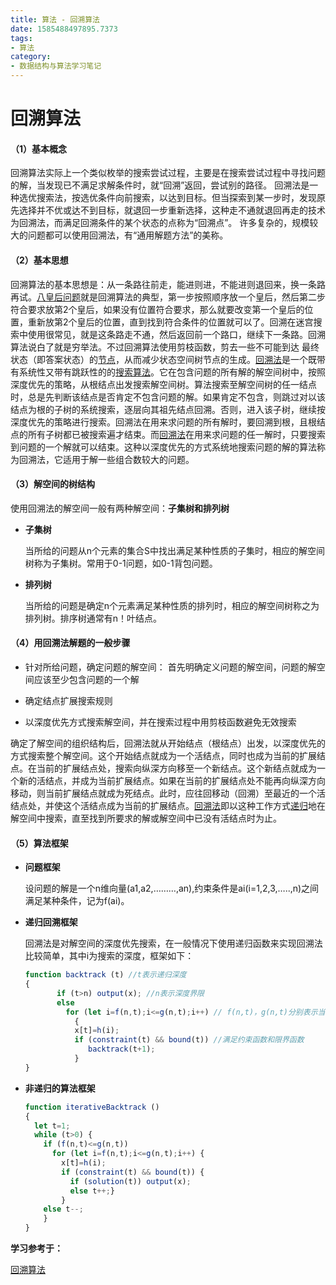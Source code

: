 ```yaml
---
title: 算法 - 回溯算法
date: 1585488497895.7373
tags:
- 算法
category:
- 数据结构与算法学习笔记
---
```

# 回溯算法

#### （1）基本概念

回溯算法实际上一个类似枚举的搜索尝试过程，主要是在搜索尝试过程中寻找问题的解，当发现已不满足求解条件时，就“回溯”返回，尝试别的路径。
回溯法是一种选优搜索法，按选优条件向前搜索，以达到目标。但当探索到某一步时，发现原先选择并不优或达不到目标，就退回一步重新选择，这种走不通就退回再走的技术为回溯法，而满足回溯条件的某个状态的点称为“回溯点”。
许多复杂的，规模较大的问题都可以使用回溯法，有“通用解题方法”的美称。

#### （2）基本思想

回溯算法的基本思想是：从一条路往前走，能进则进，不能进则退回来，换一条路再试。[八皇后问题](https://baike.baidu.com/item/八皇后问题)就是回溯算法的典型，第一步按照顺序放一个皇后，然后第二步符合要求放第2个皇后，如果没有位置符合要求，那么就要改变第一个皇后的位置，重新放第2个皇后的位置，直到找到符合条件的位置就可以了。回溯在迷宫搜索中使用很常见，就是这条路走不通，然后返回前一个路口，继续下一条路。回溯算法说白了就是穷举法。不过回溯算法使用剪枝函数，剪去一些不可能到达 最终状态（即答案状态）的[节点](https://baike.baidu.com/item/节点)，从而减少状态空间树节点的生成。[回溯法](https://baike.baidu.com/item/回溯法)是一个既带有系统性又带有跳跃性的的[搜索算法](https://baike.baidu.com/item/搜索算法)。它在包含问题的所有解的解空间树中，按照深度优先的策略，从根结点出发搜索解空间树。算法搜索至解空间树的任一结点时，总是先判断该结点是否肯定不包含问题的解。如果肯定不包含，则跳过对以该结点为根的子树的系统搜索，逐层向其祖先结点回溯。否则，进入该子树，继续按深度优先的策略进行搜索。回溯法在用来求问题的所有解时，要回溯到根，且根结点的所有子树都已被搜索遍才结束。而[回溯法](https://baike.baidu.com/item/回溯法)在用来求问题的任一解时，只要搜索到问题的一个解就可以结束。这种以深度优先的方式系统地搜索问题的解的算法称为回溯法，它适用于解一些组合数较大的问题。

#### （3）解空间的树结构

使用回溯法的解空间一般有两种解空间：**子集树和排列树**

- **子集树**

  当所给的问题从n个元素的集合S中找出满足某种性质的子集时，相应的解空间树称为子集树。常用于0-1问题，如0-1背包问题。

- **排列树**

  当所给的问题是确定n个元素满足某种性质的排列时，相应的解空间树称之为排列树。排序树通常有n！叶结点。

#### （4）用回溯法解题的一般步骤

- 针对所给问题，确定问题的解空间：
  首先明确定义问题的解空间，问题的解空间应该至少包含问题的一个解

- 确定结点扩展搜索规则

- 以深度优先方式搜索解空间，并在搜索过程中用剪枝函数避免无效搜索

确定了解空间的组织结构后，回溯法就从开始结点（根结点）出发，以深度优先的方式搜索整个解空间。这个开始结点就成为一个活结点，同时也成为当前的扩展结点。在当前的扩展结点处，搜索向纵深方向移至一个新结点。这个新结点就成为一个新的活结点，并成为当前扩展结点。如果在当前的扩展结点处不能再向纵深方向移动，则当前扩展结点就成为死结点。此时，应往回移动（回溯）至最近的一个活结点处，并使这个活结点成为当前的扩展结点。[回溯法](https://baike.baidu.com/item/回溯法)即以这种工作方式[递归](https://baike.baidu.com/item/递归)地在解空间中搜索，直至找到所要求的解或解空间中已没有活结点时为止。

#### （5）算法框架

* **问题框架**

  设问题的解是一个n维向量(a1,a2,………,an),约束条件是ai(i=1,2,3,…..,n)之间满足某种条件，记为f(ai)。

* **递归回溯框架**

  回溯法是对解空间的深度优先搜索，在一般情况下使用递归函数来实现回溯法比较简单，其中i为搜索的深度，框架如下：

  ```js
  function backtrack (t) //t表示递归深度
  {
         if (t>n) output(x); //n表示深度界限
         else
           for (let i=f(n,t);i<=g(n,t);i++) // f(n,t)，g(n,t)分别表示当前扩展结点未搜索过的子树的起始编号和终止编号
             {
             x[t]=h(i); 
             if (constraint(t) && bound(t)) //满足约束函数和限界函数
                backtrack(t+1);
             }
  }
  ```

* **非递归的算法框架**

  ```js
  function iterativeBacktrack ()
  {
    let t=1;
    while (t>0) {
      if (f(n,t)<=g(n,t)) 
        for (let i=f(n,t);i<=g(n,t);i++) {
          x[t]=h(i);
          if (constraint(t) && bound(t)) {
            if (solution(t)) output(x);
            else t++;}
          }
      else t--;
      }
  }
  ```

**学习参考于：**

[回溯算法](https://www.jianshu.com/p/f6d3732e86fb)



















































































